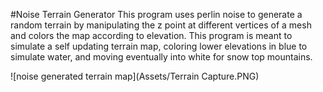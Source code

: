 #Noise Terrain Generator
This program uses perlin noise to generate a random terrain by manipulating the z point at different vertices of a mesh and colors the map according to elevation. 
This program is meant to simulate a self updating terrain map, coloring lower elevations in blue to simulate water, and moving eventually into white for snow top mountains. 

![noise generated terrain map](Assets/Terrain Capture.PNG)
